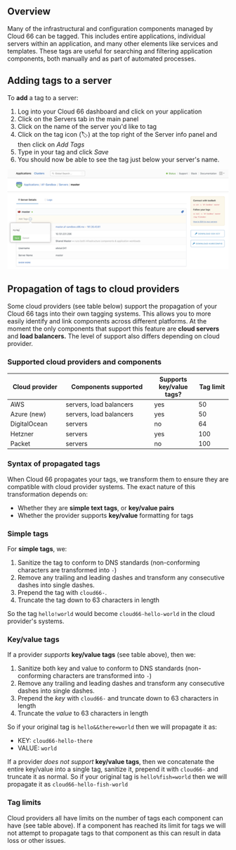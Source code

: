 ## Overview

Many of the infrastructural and configuration components managed by Cloud 66 can be tagged. This includes entire applications, individual servers within an application, and many other elements like services and templates. These tags are useful for searching and filtering application components, both manually and as part of automated processes. 

## Adding tags to a server

To **add** a tag to a server:

1. Log into your Cloud 66 dashboard and click on your application
2. Click on the Servers tab in the main panel
3. Click on the name of the server you'd like to tag
4. Click on the tag icon (🏷) at the top right of the Server info panel and then click on *Add Tags*
5. Type in your tag and click *Save*
6. You should now be able to see the tag just below your server's name.

![Tagging a server](/assets/shared/tagging-server.png "How to tag a server")

## Propagation of tags to cloud providers

Some cloud providers (see table below) support the propagation of your Cloud 66 tags into their own tagging systems. This allows you to more easily identify and link components across different platforms. At the moment the only components that support this feature are **cloud servers** and **load balancers.** The level of support also differs depending on cloud provider. 

### Supported cloud providers and components

<table class='table table-bordered table-striped'>
<thead>
  <tr>
    <th width="25%">Cloud provider</th>
    <th width="40%">Components supported</th>
    <th width="20%">Supports key/value tags?</th>
    <th width="15%">Tag limit</th>
  </tr>
</thead>
<tbody>
  <tr>
    <td>AWS</td>
    <td>servers, load balancers</td>
    <td>yes</td>
    <td>50</td>
  </tr>
  <tr>
    <td>Azure (new)</td>
    <td>servers, load balancers</td>
    <td>yes</td>
    <td>50</td>
  </tr>
  <tr>
    <td>DigitalOcean</td>
    <td>servers</td>
    <td>no</td>
    <td>64</td>
  </tr>
  <tr>
    <td>Hetzner</td>
    <td>servers</td>
    <td>yes</td>
    <td>100</td>
  </tr>
  <tr>
    <td>Packet</td>
    <td>servers</td>
    <td>no</td>
    <td>100</td>
  </tr>
</tbody>
</table>


### Syntax of propagated tags

When Cloud 66 propagates your tags, we transform them to ensure they are compatible with cloud provider systems. The exact nature of this transformation depends on:

- Whether they are **simple text tags**, or **key/value pairs**
- Whether the provider supports **key/value** formatting for tags

### Simple tags

For **simple tags**, we: 

1. Sanitize the tag to conform to DNS standards (non-conforming characters are transformed into `-`) 
2. Remove any trailing and leading dashes and transform any consecutive dashes into single dashes.
3. Prepend the tag with `cloud66-`. 
4. Truncate the tag down to 63 characters in length

So the tag `hello!world` would become `cloud66-hello-world` in the cloud provider's systems.

### Key/value tags

If a provider *supports* **key/value tags** (see table above), then we:

1. Sanitize both key and value to conform to DNS standards (non-conforming characters are transformed into `-`)
2. Remove any trailing and leading dashes and transform any consecutive dashes into single dashes.
3. Prepend the *key* with `cloud66-` and truncate down to 63 characters in length
4. Truncate the *value* to 63 characters in length

So if your original tag is `hello&&there=world` then we will propagate it as:

- KEY: `cloud66-hello-there`
- VALUE: `world`

If a provider *does not support* **key/value tags**, then we concatenate the entire key/value into a single tag, sanitize it, prepend it with `cloud66-` and truncate it as normal. So if your original tag is `hello%fish=world` then we will propagate it as `cloud66-hello-fish-world`

### Tag limits

Cloud providers all have limits on the number of tags each component can have (see table above). If a component has reached its limit for tags we will not attempt to propagate tags to that component as this can result in data loss or other issues.